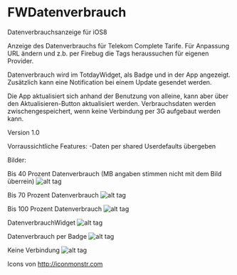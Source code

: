 FWDatenverbrauch
================

Datenverbrauchsanzeige für iOS8

Anzeige des Datenverbrauchs für Telekom Complete Tarife.
Für Anpassung URL ändern und z.b. per Firebug die Tags heraussuchen für eigenen Provider.

Datenverbrauch wird im TotdayWidget, als Badge und in der App angezeigt.
Zusätzlich kann eine Notification bei einem Update gesendet werden.

Die App aktualisiert sich anhand der Benutzung von alleine,
kann aber über den Aktualisieren-Button aktualisiert werden.
Verbrauchsdaten werden zwischengespeichert, wenn keine Verbindung per 3G aufgebaut werden kann.


Version 1.0


Vorraussichtliche Features:
-Daten per shared Userdefaults übergeben


Bilder:

Bis 40 Prozent Datenverbrauch (MB angaben stimmen nicht mit dem Bild überrein)
![alt tag](http://weyerstall.de/Datenverbrauch/DatenVerbrauchBis40Prozent.png)

Bis 70 Prozent Datenverbrauch
![alt tag](http://weyerstall.de/Datenverbrauch/DatenVerbrauchBis70Prozent.png)

Bis 100 Prozent Datenverbrauch
![alt tag](http://weyerstall.de/Datenverbrauch/DatenVerbrauchBis100Prozent.png)

DatenverbrauchWidget
![alt tag](http://weyerstall.de/Datenverbrauch/DatenVerbrauchWidget.png)

Datenverbrauch per Badge
![alt tag](http://weyerstall.de/Datenverbrauch/DatenVerbrauchBadge.png)

Keine Verbindung
![alt tag](http://weyerstall.de/Datenverbrauch/DatenVerbrauchKeineVerbindung.png)


Icons von http://iconmonstr.com


